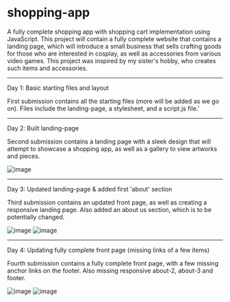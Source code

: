 # shopping-app
A fully complete shopping app with shopping cart implementation using JavaScript. This project will contain a fully complete website that contains a landing page, which will introduce a small business that sells crafting goods for those who are interested in cosplay, as well as accessories from various video games. This project was inspired by my sister's hobby, who creates such items and accessories.

-----------------------

Day 1: Basic starting files and layout

First submission contains all the starting files (more will be added as we go on). Files include the landing-page, a stylesheet, and a script.js file.'

-----------------------

Day 2: Built landing-page

Second submission contains a landing page with a sleek design that will attempt to showcase a shopping app, as well as a gallery to view artworks and pieces.

![image](https://user-images.githubusercontent.com/57778785/226154781-d019e76d-feab-4607-af64-f000d5a8c286.png)

-----------------------

Day 3: Updated landing-page & added first 'about' section

Third submission contains an updated front page, as well as creating a responsive landing page. Also added an about us section, which is to be potentially changed.

![image](https://user-images.githubusercontent.com/57778785/226502590-1d6f5694-ff73-4f39-a867-0254936ab870.png)
![image](https://user-images.githubusercontent.com/57778785/226502600-dbc27926-c592-404a-9e32-92ecbecf3345.png)

-----------------------

Day 4: Updating fully complete front page (missing links of a few items)

Fourth submission contains a fully complete front page, with a few missing anchor links on the footer. Also missing responsive about-2, about-3 and footer.

![image](https://user-images.githubusercontent.com/57778785/227698316-263ee5da-f1ef-43bb-b640-f07ccad74428.png)
![image](https://user-images.githubusercontent.com/57778785/227698329-834d14c6-3ad4-4823-9528-9246562f4bf9.png)

